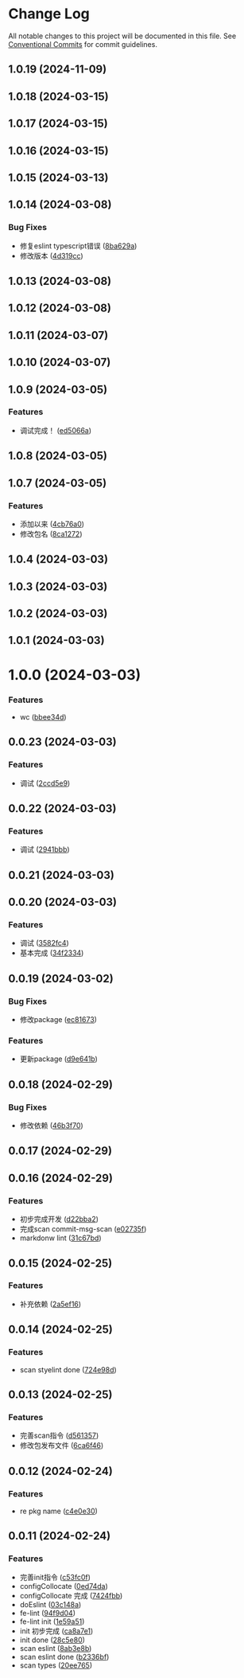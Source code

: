 # Change Log

All notable changes to this project will be documented in this file.
See [Conventional Commits](https://conventionalcommits.org) for commit guidelines.

## 1.0.19 (2024-11-09)



## 1.0.18 (2024-03-15)



## 1.0.17 (2024-03-15)



## 1.0.16 (2024-03-15)



## 1.0.15 (2024-03-13)



## 1.0.14 (2024-03-08)


### Bug Fixes

* 修复eslint typescript错误 ([8ba629a](https://github.com/qiuguangyi123/encode-fe-spec/commit/8ba629a234e1616a6608833a2c65c0d04577eaac))
* 修改版本 ([4d319cc](https://github.com/qiuguangyi123/encode-fe-spec/commit/4d319cc47ff3ae2ed2edbc93419883a8d857a5cd))



## 1.0.13 (2024-03-08)



## 1.0.12 (2024-03-08)



## 1.0.11 (2024-03-07)



## 1.0.10 (2024-03-07)



## 1.0.9 (2024-03-05)


### Features

* 调试完成！ ([ed5066a](https://github.com/qiuguangyi123/encode-fe-spec/commit/ed5066af06a47bff0aa3fb3a133763969310221c))



## 1.0.8 (2024-03-05)



## 1.0.7 (2024-03-05)


### Features

* 添加以来 ([4cb76a0](https://github.com/qiuguangyi123/encode-fe-spec/commit/4cb76a0a30609b00618b135ad3613cace6aa847f))
* 修改包名 ([8ca1272](https://github.com/qiuguangyi123/encode-fe-spec/commit/8ca12726eb36053c3f979aa9c0771fc9c0089925))



## 1.0.4 (2024-03-03)



## 1.0.3 (2024-03-03)



## 1.0.2 (2024-03-03)



## 1.0.1 (2024-03-03)



# 1.0.0 (2024-03-03)


### Features

* wc ([bbee34d](https://github.com/qiuguangyi123/encode-fe-spec/commit/bbee34d203ecf722d42ab5fd1bbcfb88dda2d744))



## 0.0.23 (2024-03-03)


### Features

* 调试 ([2ccd5e9](https://github.com/qiuguangyi123/encode-fe-spec/commit/2ccd5e93909fb1f22fbada9624c5571963d85b87))



## 0.0.22 (2024-03-03)


### Features

* 调试 ([2941bbb](https://github.com/qiuguangyi123/encode-fe-spec/commit/2941bbbb31d8d630185c7855507563c718a48f5d))



## 0.0.21 (2024-03-03)



## 0.0.20 (2024-03-03)


### Features

* 调试 ([3582fc4](https://github.com/qiuguangyi123/encode-fe-spec/commit/3582fc4a14da099e86606bec8e121c01ac4429c3))
* 基本完成 ([34f2334](https://github.com/qiuguangyi123/encode-fe-spec/commit/34f23346300089c5f5d538581f6a90f1a5101ddc))



## 0.0.19 (2024-03-02)


### Bug Fixes

* 修改package ([ec81673](https://github.com/qiuguangyi123/encode-fe-spec/commit/ec816735745138f706d332e93284eb8102289be8))


### Features

* 更新package ([d9e641b](https://github.com/qiuguangyi123/encode-fe-spec/commit/d9e641b9423d7757eb928805f31b632545b5f8ee))



## 0.0.18 (2024-02-29)


### Bug Fixes

* 修改依赖 ([46b3f70](https://github.com/qiuguangyi123/encode-fe-spec/commit/46b3f70f492744ed36f10a7fca4f3e5cf1b8b3c1))



## 0.0.17 (2024-02-29)



## 0.0.16 (2024-02-29)


### Features

* 初步完成开发 ([d22bba2](https://github.com/qiuguangyi123/encode-fe-spec/commit/d22bba203190ce3e7fe882720e03734dfe742e62))
* 完成scan commit-msg-scan ([e02735f](https://github.com/qiuguangyi123/encode-fe-spec/commit/e02735fa8d22f458de6943cf42648a0b776f44e5))
* markdonw lint ([31c67bd](https://github.com/qiuguangyi123/encode-fe-spec/commit/31c67bdb7115d0500e115e55d430a4a9bff91d8e))



## 0.0.15 (2024-02-25)


### Features

* 补充依赖 ([2a5ef16](https://github.com/qiuguangyi123/encode-fe-spec/commit/2a5ef16664dcb99a9d07e711f26a1dc20a65f21e))



## 0.0.14 (2024-02-25)


### Features

* scan styelint done ([724e98d](https://github.com/qiuguangyi123/encode-fe-spec/commit/724e98dd6a5be579abb963fef20f38f5c2810a5a))



## 0.0.13 (2024-02-25)


### Features

* 完善scan指令 ([d561357](https://github.com/qiuguangyi123/encode-fe-spec/commit/d561357178b1240b9669422f49d3f8200b6fa70e))
* 修改包发布文件 ([6ca6f46](https://github.com/qiuguangyi123/encode-fe-spec/commit/6ca6f4637e256e6017747e633e49b0527fa45d13))



## 0.0.12 (2024-02-24)


### Features

* re pkg name ([c4e0e30](https://github.com/qiuguangyi123/encode-fe-spec/commit/c4e0e30f0c20fbc328104e33fb32e157df06bf03))



## 0.0.11 (2024-02-24)


### Features

* 完善init指令 ([c53fc0f](https://github.com/qiuguangyi123/encode-fe-spec/commit/c53fc0fbbb3288e6e1f900df44c25165f734d822))
* configCollocate ([0ed74da](https://github.com/qiuguangyi123/encode-fe-spec/commit/0ed74dac5a24027d34989d30cd0e53032c873217))
* configCollocate 完成 ([7424fbb](https://github.com/qiuguangyi123/encode-fe-spec/commit/7424fbbfa5f49cf7839f6c882f6d75876c7fb07d))
* doEslint ([03c148a](https://github.com/qiuguangyi123/encode-fe-spec/commit/03c148ae8cf7570c44f6b47014636cb4ff785900))
* fe-lint ([94f9d04](https://github.com/qiuguangyi123/encode-fe-spec/commit/94f9d042817829bbd888cf3c92676300f11f9343))
* fe-lint init ([1e59a51](https://github.com/qiuguangyi123/encode-fe-spec/commit/1e59a51e8b4e51d30c325f6fe1f61576d0d3938f))
* init 初步完成 ([ca8a7e1](https://github.com/qiuguangyi123/encode-fe-spec/commit/ca8a7e18a6f50b477e60befbb551ffcae58e54c4))
* init done ([28c5e80](https://github.com/qiuguangyi123/encode-fe-spec/commit/28c5e80ace1960dce18a2ff1553cc35943625201))
* scan eslint ([8ab3e8b](https://github.com/qiuguangyi123/encode-fe-spec/commit/8ab3e8b1d08e9d0e41876dbc2dfd3644f578ab1b))
* scan eslint done ([b2336bf](https://github.com/qiuguangyi123/encode-fe-spec/commit/b2336bf746f2007fcd4b0909d511bf0854a801dc))
* scan types ([20ee765](https://github.com/qiuguangyi123/encode-fe-spec/commit/20ee765fc94d814e2f1d3bef395a3b1351f44fd1))
